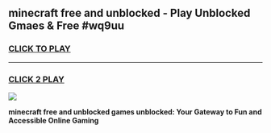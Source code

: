 
## minecraft free and unblocked - Play Unblocked Gmaes & Free #wq9uu
<h3>
<a href="https://news.freeplayer.one?title=minecraft_free_and_unblocked&ref=03M">CLICK TO PLAY</a></h3>
<hr>

<h3>
<a href="https://news.freeplayer.one?title=minecraft_free_and_unblocked&ref=03M">CLICK 2 PLAY</a>
  
</h3>

<a href="https://news.freeplayer.one?title=minecraft_free_and_unblocked&ref=03M"><img src="https://clearcache.store/games.png"></a>


**minecraft free and unblocked games unblocked: Your Gateway to Fun and Accessible Online Gaming**
